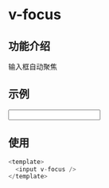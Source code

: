 # v-focus

## 功能介绍

输入框自动聚焦

## 示例

<input 
  :style="{
    display: 'flex',
    justifyContent: 'center',
    alignItems: 'center',
    border: '1px solid #ccc',
    padding: '5px',
    borderRadius: '5px'
    }" v-focus />

## 使用

```typescript {2}
<template>
  <input v-focus />
</template>
```
